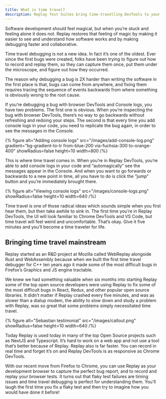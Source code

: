 ```yaml
---
title: What is time travel?
description: Replay Test Suites bring time-travelling DevTools to your existing Cypress, Playwright or any other test suites
---
```


Software development should feel magical, but when you’re stuck and feeling alone it does not. Replay restores that feeling of magic by making it easier to see and understand how software works and by making debugging faster and collaborative.

Time travel debugging is not a new idea. In fact it’s one of the oldest. Ever since the first bugs were created, folks have been trying to figure out how to record and replay them, so they can capture them once, put them under the microscope, and figure out how they occurred.

The reason why debugging a bug is 2X harder than writing the software in the first place is that, bugs can come from anywhere, and fixing them requires tracing the sequence of events backwards from where something is obviously wrong to the root cause.

If you’re debugging a bug with browser DevTools and Console logs, you have two problems. The first one is obvious. When you’re inspecting the bug with browser DevTools, there’s no way to go backwards without refreshing and redoing your steps. The second is that every time you add console logs in your code, you need to replicate the bug again, in order to see the messages in the Console.

{% figure
    alt="Adding console logs"
    src="/images/add-console-log.png"
    gradient="bg-gradient-to-tr from-blue-200 via-fuchsia-300 to-orange-400"
    showRadius=false
    height=10
    width=800
/%}

This is where time travel comes in. When you’re in Replay DevTools, you’re able to add console logs in your code and “automagically” see the messages appear in the Console. And when you want to go forwards or backwards to a new point in time, all you have to do is click the “jump” button and you’re immediately brought there.

{% figure
    alt="Viewing console logs"
    src="/images/console-logs.png"
    showRadius=false
    height=10
    width=640
/%}

Time travel is one of those radical ideas which sounds simple when you first hear them, but then take awhile to sink in. The first time you’re in Replay DevTools, the UI will look familiar to Chrome DevTools and VS Code, but time travel will feel weird and uncomfortable. That’s okay. Give it five minutes and you’ll become a time traveler for life.

## Bringing time travel mainstream

Replay started as an R&D project at Mozilla called WebReplay alongside Rust and WebAssembly because when we built the first time travel debugger for C++ ten years ago it made some of the most difficult bugs in Firefox’s Graphics and JS engine tractable.

We knew we had something valuable when six months into starting Replay some of the top open source developers were using Replay to fix some of the most difficult bugs in React, Redux, and other popular open source libraries. It didn’t matter if Replay crashed every five minutes, and was as slower than a dialup modem, the ability to slow down and study a problem with Replay, was so great that some problems simply necessitated time travel.

{% figure
    alt="Sebastian testimonial"
    src="/images/callout.png"
    showRadius=false
    height=10
    width=640
/%}

Today Replay is used today in many of the top Open Source projects such as NextJS and Typescript. It’s hard to work on a web app and not use a tool that’s better because of Replay. Replay also is far faster. You can record in real time and forget it’s on and Replay DevTools is as responsive as Chrome DevTools. 

With our recent move from Firefox to Chrome, you can use Replay as your development browser to capture the perfect bug report, and to record and replay your browser tests. It turns out that flaky test failures are timing issues and time travel debugging is perfect for understanding them. You’ll laugh the first time you fix a flaky test and then try to imagine how you would have done it before!
